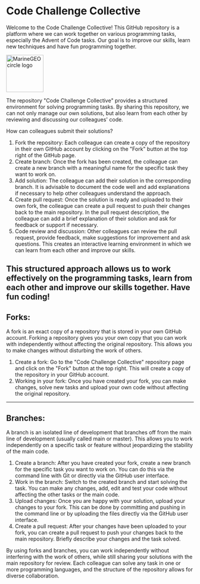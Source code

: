 # Code Challenge Collective
Welcome to the Code Challenge Collective! This GitHub repository is a platform where we can work together on various programming tasks, especially the Advent of Code tasks. Our goal is to improve our skills, learn new techniques and have fun programming together.

<img src="/assets/img/MarineGEO_logo.png" alt="MarineGEO circle logo" style="height: 100px; width:100px;"/>

The repository "Code Challenge Collective" provides a structured environment for solving programming tasks. By sharing this repository, we can not only manage our own solutions, but also learn from each other by reviewing and discussing our colleagues' code.

How can colleagues submit their solutions?

1. Fork the repository: Each colleague can create a copy of the repository in their own GitHub account by clicking on the "Fork" button at the top right of the GitHub page.
2. Create branch: Once the fork has been created, the colleague can create a new branch with a meaningful name for the specific task they want to work on.
3. Add solution: The colleague can add their solution in the corresponding branch. It is advisable to document the code well and add explanations if necessary to help other colleagues understand the approach.
4. Create pull request: Once the solution is ready and uploaded to their own fork, the colleague can create a pull request to push their changes back to the main repository. In the pull request description, the colleague can add a brief explanation of their solution and ask for feedback or support if necessary.
5. Code review and discussion: Other colleagues can review the pull request, provide feedback, make suggestions for improvement and ask questions. This creates an interactive learning environment in which we can learn from each other and improve our skills.

This structured approach allows us to work effectively on the programming tasks, learn from each other and improve our skills together. Have fun coding!
---
## Forks:

A fork is an exact copy of a repository that is stored in your own GitHub account. Forking a repository gives you your own copy that you can work with independently without affecting the original repository. This allows you to make changes without disturbing the work of others.

1. Create a fork: Go to the "Code Challenge Collective" repository page and click on the "Fork" button at the top right. This will create a copy of the repository in your GitHub account.
2. Working in your fork: Once you have created your fork, you can make changes, solve new tasks and upload your own code without affecting the original repository.

---
## Branches:

A branch is an isolated line of development that branches off from the main line of development (usually called main or master). This allows you to work independently on a specific task or feature without jeopardizing the stability of the main code.

1. Create a branch: After you have created your fork, create a new branch for the specific task you want to work on. You can do this via the command line with Git or directly via the GitHub user interface.
2. Work in the branch: Switch to the created branch and start solving the task. You can make any changes, add, edit and test your code without affecting the other tasks or the main code.
3. Upload changes: Once you are happy with your solution, upload your changes to your fork. This can be done by committing and pushing in the command line or by uploading the files directly via the GitHub user interface.
4. Create a pull request: After your changes have been uploaded to your fork, you can create a pull request to push your changes back to the main repository. Briefly describe your changes and the task solved.

By using forks and branches, you can work independently without interfering with the work of others, while still sharing your solutions with the main repository for review. Each colleague can solve any task in one or more programming languages, and the structure of the repository allows for diverse collaboration.
